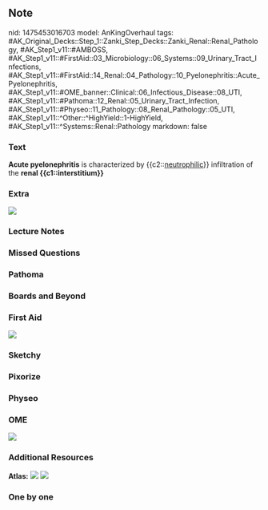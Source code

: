 ## Note
nid: 1475453016703
model: AnKingOverhaul
tags: #AK_Original_Decks::Step_1::Zanki_Step_Decks::Zanki_Renal::Renal_Pathology, #AK_Step1_v11::#AMBOSS, #AK_Step1_v11::#FirstAid::03_Microbiology::06_Systems::09_Urinary_Tract_Infections, #AK_Step1_v11::#FirstAid::14_Renal::04_Pathology::10_Pyelonephritis::Acute_Pyelonephritis, #AK_Step1_v11::#OME_banner::Clinical::06_Infectious_Disease::08_UTI, #AK_Step1_v11::#Pathoma::12_Renal::05_Urinary_Tract_Infection, #AK_Step1_v11::#Physeo::11_Pathology::08_Renal_Pathology::05_UTI, #AK_Step1_v11::^Other::^HighYield::1-HighYield, #AK_Step1_v11::^Systems::Renal::Pathology
markdown: false

### Text
<div>
  <b>Acute pyelonephritis</b> is characterized by
  {{c2::<u>neutrophilic</u>}} infiltration of the <b>renal
  {{c1::interstitium}}</b>
</div>

### Extra
<img src="paste-119258356908351.jpg">

### Lecture Notes


### Missed Questions


### Pathoma


### Boards and Beyond


### First Aid
<img src="tmpetxrIx.png">

### Sketchy


### Pixorize


### Physeo


### OME
<div class="ome-widget">
  <a href=
  "https://onlinemeded.org/spa/infectious-disease/uti/acquire?ref=anki">
  <img src="_OME_AnkiFlashcards_Lesson_6.png"></a>
</div>

### Additional Resources
<b>Atlas:</b> <img src="tmpBMME3q.png"> <img src="tmpB6Hd_0.png">

### One by one

